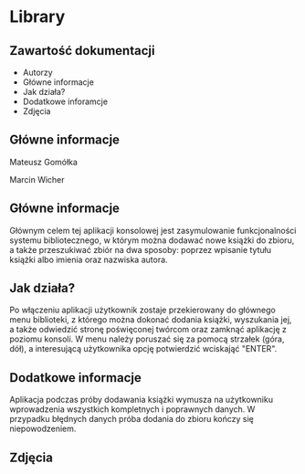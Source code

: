 # Library
## Zawartość dokumentacji
* Autorzy
* Główne informacje
* Jak działa?
* Dodatkowe inforamcje
* Zdjęcia

## Główne informacje
Mateusz Gomółka

Marcin Wicher

## Główne informacje

Głównym celem tej aplikacji konsolowej jest zasymulowanie funkcjonalności systemu bibliotecznego, w którym można dodawać nowe książki do zbioru, a także przeszukiwać zbiór na dwa sposoby: poprzez wpisanie tytułu książki albo imienia oraz nazwiska autora.
	
## Jak działa?

Po włączeniu aplikacji użytkownik zostaje przekierowany do głównego menu biblioteki, z którego można dokonać dodania książki, wyszukania jej, a także odwiedzić stronę poświęconej twórcom oraz zamknąć aplikację z poziomu konsoli. W menu należy poruszać się za pomocą strzałek (góra, dół), a interesującą użytkownika opcję potwierdzić wciskająć "ENTER".

## Dodatkowe informacje

Aplikacja podczas próby dodawania książki wymusza na użytkowniku wprowadzenia wszystkich kompletnych i poprawnych danych. W przypadku błędnych danych próba dodania do zbioru kończy się niepowodzeniem.

## Zdjęcia
